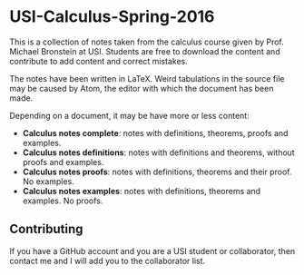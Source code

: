 # USI-Calculus-Spring-2016

This is a collection of notes taken from the calculus course given by Prof. Michael Bronstein at USI. Students are free to download the content and contribute to add content and correct mistakes.

The notes have been written in LaTeX. Weird tabulations in the source file may be caused by Atom, the editor with which the document has been made.

Depending on a document, it may be have more or less content:
- **Calculus notes complete**: notes with definitions, theorems, proofs and examples.
- **Calculus notes definitions**: notes with definitions and theorems, without proofs and examples.
- **Calculus notes proofs**: notes with definitions, theorems and their proof. No examples.
- **Calculus notes examples**: notes with definitions, theorems and examples. No proofs.


## Contributing

If you have a GitHub account and you are a USI student or collaborator, then contact me and I will add you to the collaborator list.
